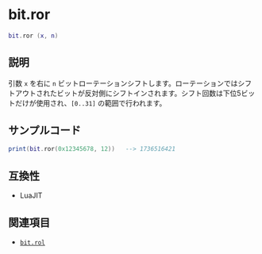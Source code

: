 # bit.ror

```lua
bit.ror (x, n)
```

## 説明

引数 `x` を右に `n` ビットローテーションシフトします。ローテーションではシフトアウトされたビットが反対側にシフトインされます。シフト回数は下位5ビットだけが使用され、`[0..31]` の範囲で行われます。

## サンプルコード

```lua
print(bit.ror(0x12345678, 12))   --> 1736516421
```

## 互換性

- LuaJIT

## 関連項目

- [`bit.rol`](rol.md)